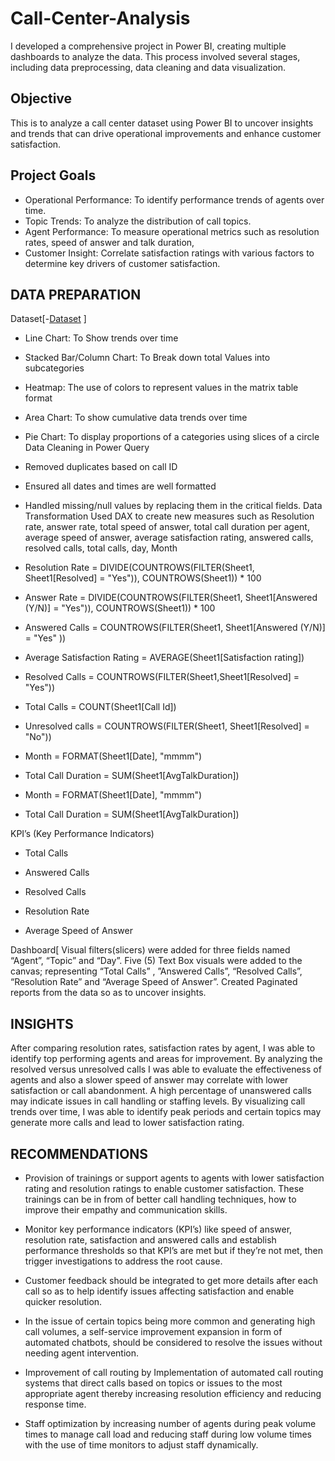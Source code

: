 # Call-Center-Analysis
I developed a comprehensive project in Power BI, creating multiple dashboards to analyze the data. This process involved several stages, including data preprocessing, data cleaning and data visualization.
## Objective
This is to analyze a call center dataset using Power BI to uncover insights and trends that can drive operational improvements and enhance customer satisfaction.
## Project Goals
-	Operational Performance: To identify performance trends of agents over time.
-	Topic Trends: To analyze the distribution of call topics.
-	Agent Performance: To measure operational metrics such as resolution rates, speed of answer and talk duration,
-	Customer Insight: Correlate satisfaction ratings with various factors to determine key drivers of customer satisfaction.
## DATA PREPARATION
Dataset[-<a href= "https: https://github.com/Slyomeye/Call-Center-Analysis/blob/main/01%20Call-Center-Dataset.xlsx">Dataset</a> ]
- Line Chart: To Show trends over time
- Stacked Bar/Column Chart: To Break down total Values into subcategories
- Heatmap: The use of colors to represent values in the matrix table format
- Area Chart: To show cumulative data trends over time
- Pie Chart: To display proportions of a categories using slices of a circle
Data Cleaning in Power Query
-	Removed duplicates based on call ID
-	Ensured all dates and times are well formatted
-	Handled missing/null values by replacing them in the critical fields.
 Data Transformation
	Used DAX to create new measures such as Resolution rate, answer rate, total speed of answer, total call duration per agent, average speed of answer, average satisfaction rating, answered calls, resolved calls, total calls, day, Month

-	Resolution Rate = DIVIDE(COUNTROWS(FILTER(Sheet1, Sheet1[Resolved] = "Yes")), COUNTROWS(Sheet1)) * 100
 
-	Answer Rate = DIVIDE(COUNTROWS(FILTER(Sheet1, Sheet1[Answered (Y/N)] = "Yes")), COUNTROWS(Sheet1)) * 100

-	Answered Calls = COUNTROWS(FILTER(Sheet1, Sheet1[Answered (Y/N)] = "Yes" ))
 
-	Average Satisfaction Rating = AVERAGE(Sheet1[Satisfaction rating])
 
-	Resolved Calls = COUNTROWS(FILTER(Sheet1,Sheet1[Resolved] = "Yes"))
 
-	Total Calls = COUNT(Sheet1[Call Id])
 
-	Unresolved calls = COUNTROWS(FILTER(Sheet1, Sheet1[Resolved] = "No"))
 
-	Month = FORMAT(Sheet1[Date], "mmmm")
 
-	Total Call Duration = SUM(Sheet1[AvgTalkDuration])

-	Month = FORMAT(Sheet1[Date], "mmmm")
 
-	Total Call Duration = SUM(Sheet1[AvgTalkDuration])

KPI’s (Key Performance Indicators)

-	Total Calls

-	Answered Calls

-	Resolved Calls

-	Resolution Rate

-	Average Speed of Answer

Dashboard[
Visual filters(slicers) were added for three fields named “Agent”, “Topic” and “Day”.
Five (5) Text Box visuals were added to the canvas; representing “Total Calls” , ”Answered Calls”, “Resolved Calls”, “Resolution Rate” and “Average Speed of Answer”.
Created Paginated reports from the data so as to uncover insights.
## INSIGHTS
After comparing resolution rates, satisfaction rates by agent, I was able to identify top performing agents and areas for improvement. By analyzing the resolved versus unresolved calls I was able to evaluate the effectiveness of agents and also a slower speed of answer may correlate with lower satisfaction or call abandonment. A high percentage of unanswered calls may indicate issues in call handling or staffing levels. By visualizing call trends over time, I was able to identify peak periods and certain topics may generate more calls and lead to lower satisfaction rating.

## RECOMMENDATIONS
-	Provision of trainings or support agents to agents with lower satisfaction rating and resolution ratings to enable customer satisfaction. These trainings can be in from of better call handling techniques, how to improve their empathy and communication skills.

-	Monitor key performance indicators (KPI’s) like speed of answer, resolution rate, satisfaction and answered calls and establish performance thresholds so that KPI’s are met but if they’re not met, then trigger investigations to address the root cause.

-	Customer feedback should be integrated to get more details after each call so as to help identify issues affecting satisfaction and enable quicker resolution.

-	In the issue of certain topics being more common and generating high call volumes, a self-service improvement expansion in form of automated chatbots, should be considered to resolve the issues without needing agent intervention.

-	Improvement of call routing by Implementation of automated call routing systems that direct calls based on topics or issues to the most appropriate agent thereby increasing resolution efficiency and reducing response time.
-	Staff optimization by increasing number of agents during peak volume times to manage call load and reducing staff during low volume times with the use of time monitors to adjust staff dynamically.

